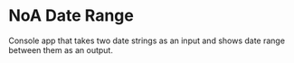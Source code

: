 # NoA Date Range

Console app that takes two date strings as an input and shows date range between them as an output.
